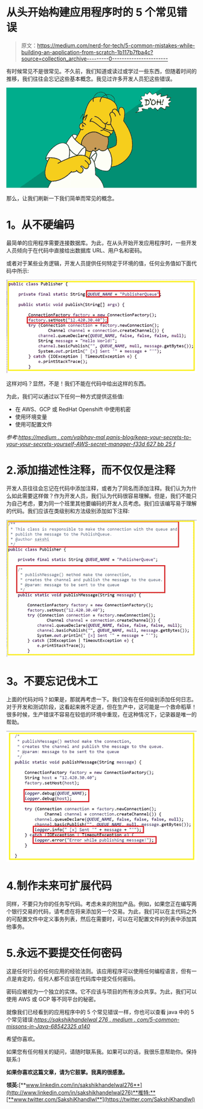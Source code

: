 # 从头开始构建应用程序时的 5 个常见错误

> 原文：<https://medium.com/nerd-for-tech/5-common-mistakes-while-building-an-application-from-scratch-1b117b7fba4c?source=collection_archive---------0----------------------->

有时候常见不是很常见。不久前，我们知道或读过或学过一些东西，但随着时间的推移，我们往往会忘记这些基本概念。我见过许多开发人员犯这些错误。

![](img/d36cfc286e7ab746fdd8e9e02f56efb6.png)

那么，让我们刷新一下我们简单而常见的概念。

# **1。从不硬编码**

最简单的应用程序需要连接数据库。为此，在从头开始开发应用程序时，一些开发人员倾向于在代码中直接给出数据库 URL、用户名和密码。

或者对于某些业务逻辑，开发人员提供任何特定于环境的值，任何业务值如下面代码中所示:

![](img/f9b50c45431416bbc6a803c5b47dfa6f.png)

这样对吗？显然，不是！我们不能在代码中给出这样的东西。

为此，我们可以通过以下任何一种方式提供这些值:

*   在 AWS、GCP 或 RedHat Openshift 中使用机密
*   使用环境变量
*   使用可配置文件

*参考*:[*https://medium . com/vaibhav-mal panis-blog/keep-your-secrets-to-your-your-secrets-yourself-AWS-secret-manager-f33d 627 bb 25 f*](/vaibhav-malpanis-blog/keep-your-secrets-to-yourself-aws-secret-manager-f33d627bb25f)

# 2.**添加描述性注释，而不仅仅是注释**

开发人员往往会忘记在代码中添加注释，或者为了同名而添加注释。我们认为为什么如此需要这样做？作为开发人员，我们认为代码很容易理解。但是，我们不能只为自己考虑，要为同一个班里其他要编码的开发人员考虑。我们应该编写易于理解的代码。我们应该在类级别和方法级别添加如下注释:

![](img/de6b966a29af38e58268889ae88580bb.png)

# **3。不要忘记伐木工**

上面的代码对吗？如果是，那就再考虑一下。我们没有在任何级别添加任何日志。对于开发和测试阶段，这看起来微不足道，但在生产中，这可能是一个救命稻草！很多时候，生产错误不容易在较低的环境中重现，在这种情况下，记录器是唯一的帮助。

![](img/a1ad3781a17729cdfd677f270a3cfd38.png)

# 4.制作未来可扩展代码

同样，不要只为你的任务写代码。考虑未来的附加产品。例如，如果您正在编写两个银行交易的代码，请考虑在将来添加另一个交易。为此，我们可以在主代码之外的可配置文件中定义事务列表，然后在需要时，可以在可配置文件的列表中添加其他事务。

# 5.永远不要提交任何密码

这是任何行业的任何应用的经验法则。该应用程序可以使用任何编程语言，但有一点是肯定的，任何人都不应该在代码库中提交任何密码。

密码应被视为一个独立的实体。它不应该与项目的所有涉众共享。为此，我们可以使用 AWS 或 GCP 等不同平台的秘密。

就像我们已经看到的应用程序中的 5 个常见错误一样，你也可以查看 java 中的 5 个常见错误:[*https://sakshikhandelwal 276 . medium . com/5-common-missons-in-Java-68542325 a140*](https://sakshikhandelwal276.medium.com/5-common-mistakes-in-java-68542325a140)

希望你喜欢。

如果您有任何相关的疑问，请随时联系我。如果可以的话，我很乐意帮助你。保持联系:)

**如果你喜欢这篇文章，请为它鼓掌。我真的很感激。**

**领英:**[**www.linkedin.com/in/sakshikhandelwal276**](http://www.linkedin.com/in/sakshikhandelwal276)**推特:**[**www.twitter.com/SakshiKhandlwl**](https://twitter.com/SakshiKhandlwl)